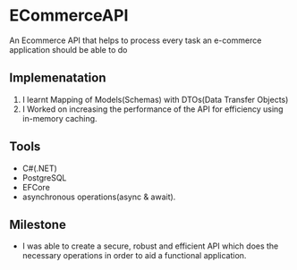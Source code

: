 # ECommerceAPI
An Ecommerce API that helps to process every task an e-commerce application should be able to do

## Implemenatation
1. I learnt Mapping of Models(Schemas) with DTOs(Data Transfer Objects)
2. I Worked on increasing the performance of the API for efficiency using in-memory caching.

## Tools
* C#(.NET)
* PostgreSQL
* EFCore
* asynchronous operations(async & await).

## Milestone
* I was able to create a secure, robust and efficient API which does the necessary operations in order to aid a functional application.
